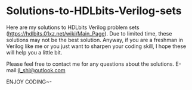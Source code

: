 # Solutions-to-HDLbits-Verilog-sets

Here are my solutions to HDLbits Verilog problem sets (https://hdlbits.01xz.net/wiki/Main_Page).
Due to limited time, these solutions may not be the best solution. 
Anyway, if you are a freshman in Verilog like me or you just want to sharpen your coding skill, I hope these will help you a little bit.

Please feel free to contact me for any questions about the solutions.
E-mail:jl_shi@outlook.com

ENJOY CODING~-
